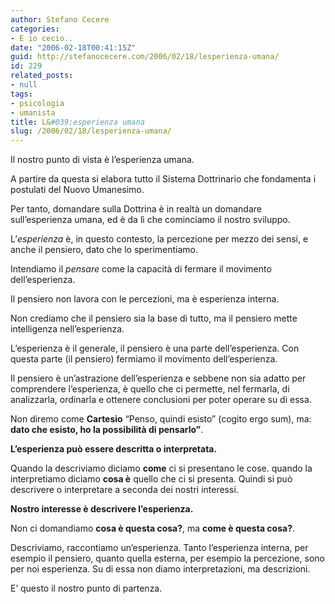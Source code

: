 ```yaml
---
author: Stefano Cecere
categories:
- E io cecio..
date: "2006-02-18T00:41:15Z"
guid: http://stefanocecere.com/2006/02/18/lesperienza-umana/
id: 229
related_posts:
- null
tags:
- psicologia
- umanista
title: L&#039;esperienza umana
slug: /2006/02/18/lesperienza-umana/
---
```


Il nostro punto di vista è l&#8217;esperienza umana.
  
A partire da questa si elabora tutto il Sistema Dottrinario che fondamenta i postulati del Nuovo Umanesimo.
  
Per tanto, domandare sulla Dottrina è in realtà un domandare sull&#8217;esperienza umana, ed è da lì che cominciamo il nostro sviluppo.
  
L&#8217;_esperienza_ è, in questo contesto, la percezione per mezzo dei sensi, e anche il pensiero, dato che lo sperimentiamo.
  
Intendiamo il _pensare_ come la capacità di fermare il movimento dell&#8217;esperienza.
  
Il pensiero non lavora con le percezioni, ma è esperienza interna.
  
Non crediamo che il pensiero sia la base di tutto, ma il pensiero mette intelligenza nell&#8217;esperienza.
  
L&#8217;esperienza è il generale, il pensiero è una parte dell&#8217;esperienza. Con questa parte (il pensiero) fermiamo il movimento dell&#8217;esperienza.
  
Il pensiero è un&#8217;astrazione dell&#8217;esperienza e sebbene non sia adatto per comprendere l&#8217;esperienza, è quello che ci permette, nel fermarla, di analizzarla, ordinarla e ottenere conclusioni per poter operare su di essa.
  
Non diremo come **Cartesio** &#8220;Penso, quindi esisto&#8221; (cogito ergo sum), ma: **dato che esisto, ho la possibilità di pensarlo&#8221;**.

**L&#8217;esperienza può essere descritta o interpretata.**
  
Quando la descriviamo diciamo **come** ci si presentano le cose. quando la interpretiamo diciamo **cosa è** quello che ci si presenta. Quindi si può descrivere o interpretare a seconda dei nostri interessi.
  
**Nostro interesse è descrivere l&#8217;esperienza.**
  
Non ci domandiamo **cosa è questa cosa?**, ma **come è questa cosa?**.
  
Descriviamo, raccontiamo un&#8217;esperienza. Tanto l&#8217;esperienza interna, per esempio il pensiero, quanto quella esterna, per esempio la percezione, sono per noi esperienza. Su di essa non diamo interpretazioni, ma descrizioni.
  
E&#8217; questo il nostro punto di partenza.